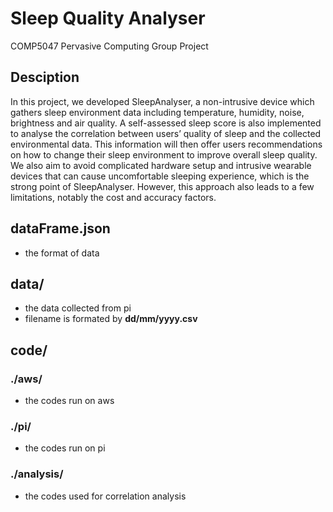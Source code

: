 # Sleep Quality Analyser
COMP5047 Pervasive Computing Group Project

## Desciption
In this project, we developed SleepAnalyser, a non-intrusive device which gathers sleep environment data including temperature, humidity, noise, brightness and air quality. A self-assessed sleep score is also implemented to analyse the correlation between users’ quality of sleep and the collected environmental data. This information will then offer users recommendations on how to change their sleep environment to improve overall sleep quality. We also aim to avoid complicated hardware setup and intrusive wearable devices that can cause uncomfortable sleeping experience, which is the strong point of SleepAnalyser. However, this approach also leads to a few limitations, notably the cost and accuracy factors.

## dataFrame.json
* the format of data

## data/
* the data collected from pi 
* filename is formated by **dd/mm/yyyy.csv**

## code/ 
### ./aws/ 
* the codes run on aws

### ./pi/
* the codes run on pi

### ./analysis/
* the codes used for correlation analysis
